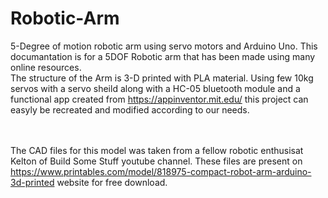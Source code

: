 # Robotic-Arm
5-Degree of motion robotic arm using servo motors and Arduino Uno.
This documantation is for a 5DOF Robotic arm that has been made using many online resources.<br />
The structure of the Arm is 3-D printed with PLA material. Using few 10kg servos with a servo sheild along with a HC-05 bluetooth module and a functional app created from https://appinventor.mit.edu/ this project can easyly be recreated and modified according to our needs.
<br/><br/><br/>







The CAD files for this model was taken from a fellow robotic enthusisat Kelton of 
Build Some Stuff youtube channel. These files are present on https://www.printables.com/model/818975-compact-robot-arm-arduino-3d-printed website for free download.
<br />
